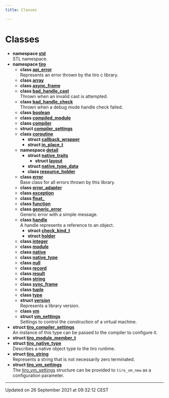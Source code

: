 ```yaml
---
title: Classes

---
```


# Classes




* **namespace [std](/docs/api/namespaces/namespacestd)** <br>STL namespace. 
* **namespace [tiro](/docs/api/namespaces/namespacetiro)** 
    * **class [api_error](/docs/api/classes/classtiro_1_1api__error)** <br>Represents an error thrown by the tiro c library. 
    * **class [array](/docs/api/classes/classtiro_1_1array)** 
    * **class [async_frame](/docs/api/classes/classtiro_1_1async__frame)** 
    * **class [bad_handle_cast](/docs/api/classes/classtiro_1_1bad__handle__cast)** <br>Thrown when an invalid cast is attempted. 
    * **class [bad_handle_check](/docs/api/classes/classtiro_1_1bad__handle__check)** <br>Thrown when a debug mode handle check failed. 
    * **class [boolean](/docs/api/classes/classtiro_1_1boolean)** 
    * **class [compiled_module](/docs/api/classes/classtiro_1_1compiled__module)** 
    * **class [compiler](/docs/api/classes/classtiro_1_1compiler)** 
    * **struct [compiler_settings](/docs/api/classes/structtiro_1_1compiler__settings)** 
    * **class [coroutine](/docs/api/classes/classtiro_1_1coroutine)** 
        * **struct [callback_wrapper](/docs/api/classes/structtiro_1_1coroutine_1_1callback__wrapper)** 
        * **struct [in_place_t](/docs/api/classes/structtiro_1_1coroutine_1_1in__place__t)** 
    * **namespace [detail](/docs/api/namespaces/namespacetiro_1_1detail)** 
        * **struct [native_traits](/docs/api/classes/structtiro_1_1detail_1_1native__traits)** 
            * **struct [layout](/docs/api/classes/structtiro_1_1detail_1_1native__traits_1_1layout)** 
        * **struct [native_type_data](/docs/api/classes/structtiro_1_1detail_1_1native__type__data)** 
        * **class [resource_holder](/docs/api/classes/classtiro_1_1detail_1_1resource__holder)** 
    * **class [error](/docs/api/classes/classtiro_1_1error)** <br>Base class for all errors thrown by this library. 
    * **class [error_adapter](/docs/api/classes/classtiro_1_1error__adapter)** 
    * **class [exception](/docs/api/classes/classtiro_1_1exception)** 
    * **class [float_](/docs/api/classes/classtiro_1_1float__)** 
    * **class [function](/docs/api/classes/classtiro_1_1function)** 
    * **class [generic_error](/docs/api/classes/classtiro_1_1generic__error)** <br>Generic error with a simple message. 
    * **class [handle](/docs/api/classes/classtiro_1_1handle)** <br>A handle represents a reference to an object. 
        * **struct [check_kind_t](/docs/api/classes/structtiro_1_1handle_1_1check__kind__t)** 
        * **struct [holder](/docs/api/classes/structtiro_1_1handle_1_1holder)** 
    * **class [integer](/docs/api/classes/classtiro_1_1integer)** 
    * **class [module](/docs/api/classes/classtiro_1_1module)** 
    * **class [native](/docs/api/classes/classtiro_1_1native)** 
    * **class [native_type](/docs/api/classes/classtiro_1_1native__type)** 
    * **class [null](/docs/api/classes/classtiro_1_1null)** 
    * **class [record](/docs/api/classes/classtiro_1_1record)** 
    * **class [result](/docs/api/classes/classtiro_1_1result)** 
    * **class [string](/docs/api/classes/classtiro_1_1string)** 
    * **class [sync_frame](/docs/api/classes/classtiro_1_1sync__frame)** 
    * **class [tuple](/docs/api/classes/classtiro_1_1tuple)** 
    * **class [type](/docs/api/classes/classtiro_1_1type)** 
    * **struct [version](/docs/api/classes/structtiro_1_1version)** <br>Represents a library version. 
    * **class [vm](/docs/api/classes/classtiro_1_1vm)** 
    * **struct [vm_settings](/docs/api/classes/structtiro_1_1vm__settings)** <br>Settings to control the construction of a virtual machine. 
* **struct [tiro_compiler_settings](/docs/api/classes/structtiro__compiler__settings)** <br>An instance of this type can be passed to the compiler to configure it. 
* **struct [tiro_module_member_t](/docs/api/classes/structtiro__module__member__t)** 
* **struct [tiro_native_type](/docs/api/classes/structtiro__native__type)** <br>Describes a native object type to the tiro runtime. 
* **struct [tiro_string](/docs/api/classes/structtiro__string)** <br>Represents a string that is not necessarily zero terminated. 
* **struct [tiro_vm_settings](/docs/api/classes/structtiro__vm__settings)** <br>The [tiro_vm_settings]() structure can be provided to `tiro_vm_new` as a configuration parameter. 



-------------------------------

Updated on 26 September 2021 at 09:32:12 CEST
